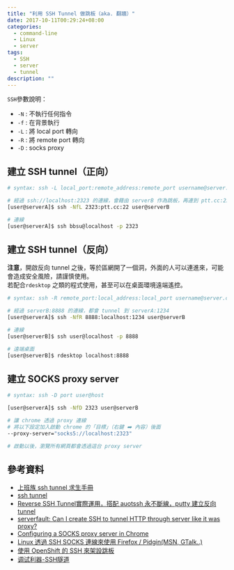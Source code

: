```yaml
---
title: "利用 SSH Tunnel 做跳板（aka. 翻牆）"
date: 2017-10-11T00:29:24+08:00
categories:
  - command-line
  - Linux
  - server
tags:
  - SSH
  - server
  - tunnel
description: ""
---
```


`SSH`參數說明：

- `-N` : 不執行任何指令  
- `-f` : 在背景執行  
- `-L` : 將 local port 轉向  
- `-R` : 將 remote port 轉向  
- `-D` : socks proxy  

## 建立 SSH tunnel（正向）
```sh
# syntax: ssh -L local_port:remote_address:remote_port username@server.com

# 經過 ssh://localhost:2323 的連線，會藉由 serverB 作為跳板，再連到 ptt.cc:22
[user@serverA]$ ssh -NfL 2323:ptt.cc:22 user@serverB

# 連線
[user@serverA]$ ssh bbsu@localhost -p 2323
```


## 建立 SSH tunnel（反向）
**注意**，開啟反向 tunnel 之後，等於區網開了一個洞，外面的人可以連進來，可能會造成安全風險，請謹慎使用。  
若配合`rdesktop` 之類的程式使用，甚至可以在桌面環境遠端遙控。
```sh
# syntax: ssh -R remote_port:local_address:local_port username@server.com

# 經過 serverB:8888 的連線，都會 tunnel 到 serverA:1234
[user@serverA]$ ssh -NfR 8888:localhost:1234 user@serverB

# 連線
[user@serverB]$ ssh user@localhost -p 8888

# 遠端桌面
[user@serverB]$ rdesktop localhost:8888
```


## 建立 SOCKS proxy server
```sh
# syntax: ssh -D port user@host

[user@serverA]$ ssh -NfD 2323 user@serverB

# 讓 chrome 透過 proxy 連線
# 將以下設定加入啟動 chrome 的「目標」（右鍵 ➡️ 內容）後面
--proxy-server="socks5://localhost:2323"

# 啟動以後，瀏覽所有網頁都會透過這台 proxy server
```


## 參考資料
- [上班族 ssh tunnel 求生手冊](https://www.ubuntu-tw.org/modules/newbb/viewtopic.php?topic_id=17538)
- [ssh tunnel](http://pre.tir.tw/008/blog/output/ssh-tunnel.html)
- [Reverse SSH Tunnel實際運用，搭配 auotssh 永不斷線，putty 建立反向 tunnel](https://ez3c.tw/2043)
- [serverfault: Can I create SSH to tunnel HTTP through server like it was proxy?](https://serverfault.com/questions/78351/can-i-create-ssh-to-tunnel-http-through-server-like-it-was-proxy)
- [Configuring a SOCKS proxy server in Chrome](https://www.chromium.org/developers/design-documents/network-stack/socks-proxy)
- [Linux 透過 SSH SOCKS 連線來使用 Firefox / Pidgin(MSN, GTalk..)](https://blog.longwin.com.tw/2010/01/linux-ssh-socks-firefox-pidgin-2010/)
- [使用 OpenShift 的 SSH 來架設跳板](https://coldnew.github.io/59b43040/)
- [调试利器-SSH隧道](https://github.com/gwuhaolin/blog/issues/11)
